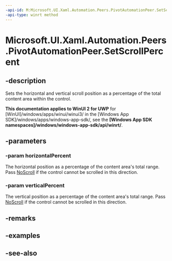 ```yaml
---
-api-id: M:Microsoft.UI.Xaml.Automation.Peers.PivotAutomationPeer.SetScrollPercent(System.Double,System.Double)
-api-type: winrt method
---
```


<!-- Method syntax
public void SetScrollPercent(System.Double horizontalPercent, System.Double verticalPercent)
-->

# Microsoft.UI.Xaml.Automation.Peers.PivotAutomationPeer.SetScrollPercent

## -description
Sets the horizontal and vertical scroll position as a percentage of the total content area within the control.

**This documentation applies to WinUI 2 for UWP** for [WinUI]/windows/apps/winui/winui3/ in the [Windows App SDK]/windows/apps/windows-app-sdk/, see the **[Windows App SDK namespaces]/windows/windows-app-sdk/api/winrt/**.

## -parameters
### -param horizontalPercent
The horizontal position as a percentage of the content area's total range. Pass [NoScroll](../microsoft.ui.xaml.automation/scrollpatternidentifiers_noscroll.md) if the control cannot be scrolled in this direction.

### -param verticalPercent
The vertical position as a percentage of the content area's total range. Pass [NoScroll](../microsoft.ui.xaml.automation/scrollpatternidentifiers_noscroll.md) if the control cannot be scrolled in this direction.

## -remarks

## -examples

## -see-also
